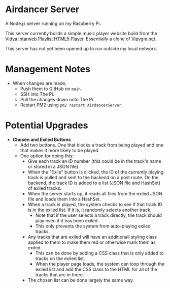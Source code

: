 # Airdancer Server

A Node.js server running on my Raspberry Pi.

This server currently builds a simple music player website build from the [Vidya Intarweb Playlist HTML5 Player](https://github.com/fpgaminer/vip-html5-player). Essentially a clone of [Vipvgm.net](https://www.vipvgm.net/).

This server has not yet been opened up to run outside my local network.

# Management Notes

- When changes are made,
    - Push them to GitHub on `main`.
    - SSH into The Pi.
    - Pull the changes down onto The Pi.
    - Restart PM2 using `pm2 restart AirdancerServer`.


# Potential Upgrades

- **Chosen and Exiled Buttons**
    - Add two buttons. One that blocks a track from being played and one that makes it more likely to be played.
    - One option for doing this:
        - Give each track an ID number (this could be in the track's name or stored in a JSON file).
        - When the "Exile" button is clicked, the ID of the currently playing track is pulled and sent to the backend on a post route. On the backend, the track ID is added to a list (JSON file and HashSet) of exiled tracks.
        - When the server starts up, it reads all files from the exiled JSON file and loads them into a HashSet.
        - When a track is played, the system checks to see if that track ID is in the exiled list. If it is, it randomly selects another track.
            - Note that if the user selects a track directly, the track should play even if it has been exiled.
            - This only prevents the system from auto-playing exiled tracks.
        - Any tracks that are exiled will have an additionall styling class applied to them to make them red or otherwise mark them as exiled.
            - This can be done by adding a CSS class that is only added to tracks on the exiled list.
            - When the player page loads, the system can loop through the exiled list and add the CSS class to the HTML for all of the tracks that are in there.
        - The chosen list can be done largely the same way.